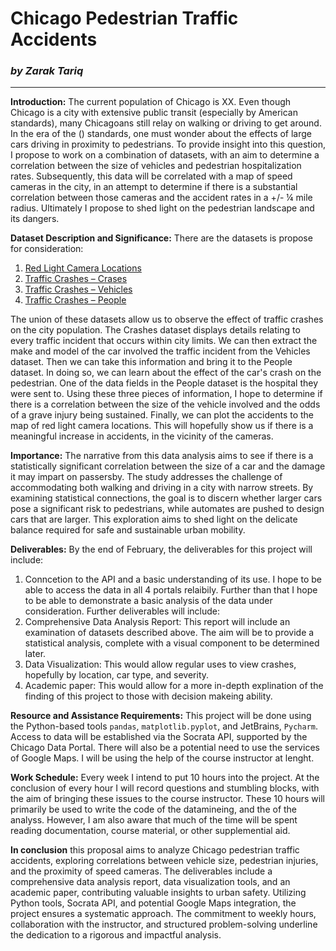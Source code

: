 # Chicago Pedestrian Traffic Accidents
### _by Zarak Tariq_
____________________________

**Introduction:** The current population of Chicago is XX. Even though Chicago is a city with extensive public transit 
(especially by American standards), many Chicagoans still relay on walking or driving to get around. In the era of the ()
standards, one must wonder about the effects of large cars driving in proximity to pedestrians. To provide insight into 
this question, I propose to work on a combination of datasets, with an aim to determine a correlation between the size of 
vehicles and pedestrian hospitalization rates. Subsequently, this data will be correlated with a map of speed cameras in
the city, in an attempt to determine if there is a substantial correlation between those cameras and the accident rates in a
+/- &frac14; mile radius. Ultimately I propose to shed light on the pedestrian landscape and its dangers.

**Dataset Description and Significance:** There are the datasets is propose for consideration:
1. [Red Light Camera Locations](https://data.cityofchicago.org/Transportation/Map-Red-Light-Camera-Locations/7mgr-iety) 
2. [Traffic Crashes – Crases](https://data.cityofchicago.org/Transportation/Traffic-Crashes-Crashes/85ca-t3if/data_preview)
3. [Traffic Crashes – Vehicles](https://data.cityofchicago.org/Transportation/Traffic-Crashes-Vehicles/68nd-jvt3/data_preview)
4. [Traffic Crashes – People](https://data.cityofchicago.org/Transportation/Traffic-Crashes-People/u6pd-qa9d/about_data)

The union of these datasets allow us to observe the effect of traffic crashes on the city population. The Crashes dataset
displays details relating to every traffic incident that occurs within city limits. We can then extract the make and model
of the car involved the traffic incident from the Vehicles dataset. Then we can take this information and bring it to the 
People dataset. In doing so, we can learn about the effect of the car's crash on the pedestrian. One of the data fields in
the People dataset is the hospital they were sent to. Using these three pieces of information, I hope to determine if there
is a correlation between the size of the vehicle involved and the odds of a grave injury being sustained. Finally, we can 
plot the accidents to the map of red light camera locations. This will hopefully show us if there is a meaningful increase 
in accidents, in the vicinity of the cameras. 

**Importance:** The narrative from this data analysis aims to see if there is a statistically significant correlation between
the size of a car and the damage it may impart on passersby. The study addresses the challenge of accommodating both walking
and driving in a city with narrow streets. By examining statistical connections, the goal is to discern whether larger cars 
pose a significant risk to pedestrians, while automates are pushed to design cars that are larger. This exploration aims to 
shed light on the delicate balance required for safe and sustainable urban mobility.

**Deliverables:** By the end of February, the deliverables for this project will include:
1. Conncetion to the API and a basic understanding of its use. I hope to be able to access the data in all 4 portals relaibily. Further than that I hope to be able to demonstrate a basic analysis of the data under consideration. 
Further deliverables will include:
1. Comprehensive Data Analysis Report: This report will include an examination of datasets described above. The aim will be to provide a statistical analysis, complete with a visual component to be determined later.
2. Data Visualization: This would allow regular uses to view crashes, hopefully by location, car type, and severity.
3. Academic paper: This would allow for a more in-depth explination of the finding of this project to those with decision makeing ability. 

**Resource and Assistance Requirements:** This project will be done using the Python-based tools ``pandas``, ``matplotlib.pyplot``, and JetBrains, ``Pycharm``. Access to data will be established via the Socrata API, supported by the Chicago Data Portal. There will also be a potential need to use the services of Google Maps. I will be using the help of the course instructor at lenght. 

**Work Schedule:** Every week I intend to put 10 hours into the project. At the conclusion of every hour I will record questions and stumbling blocks, with the aim of bringing these issues to the course instructor. These 10 hours will primarily be used to write the code of the datamineing, and the of the analyss. However, I am also aware that much of the time will be spent reading documentation, course material, or other supplemential aid.

 **In conclusion** this proposal aims to analyze Chicago pedestrian traffic accidents, exploring correlations between vehicle size, pedestrian injuries, and the proximity of speed cameras. The deliverables include a comprehensive data analysis report, data visualization tools, and an academic paper, contributing valuable insights to urban safety. Utilizing Python tools, Socrata API, and potential Google Maps integration, the project ensures a systematic approach. The commitment to weekly hours, collaboration with the instructor, and structured problem-solving underline the dedication to a rigorous and impactful analysis.
